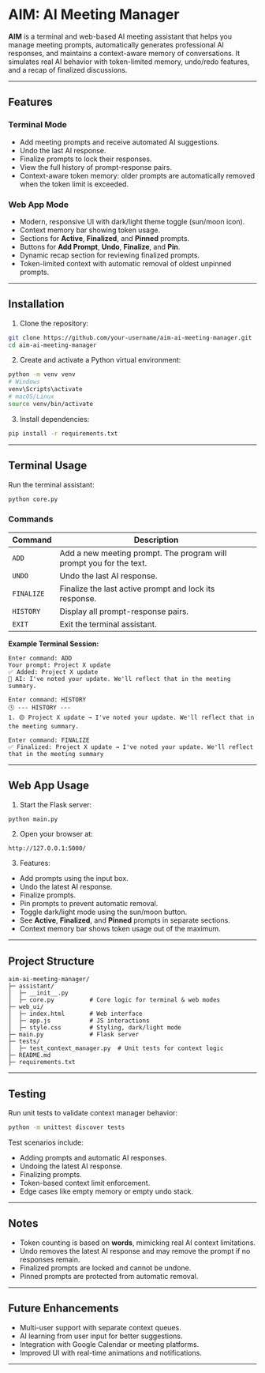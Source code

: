 # AIM: AI Meeting Manager

**AIM** is a terminal and web-based AI meeting assistant that helps you manage meeting prompts, automatically generates professional AI responses, and maintains a context-aware memory of conversations. It simulates real AI behavior with token-limited memory, undo/redo features, and a recap of finalized discussions.

---

## Features

### Terminal Mode

* Add meeting prompts and receive automated AI suggestions.
* Undo the last AI response.
* Finalize prompts to lock their responses.
* View the full history of prompt-response pairs.
* Context-aware token memory: older prompts are automatically removed when the token limit is exceeded.

### Web App Mode

* Modern, responsive UI with dark/light theme toggle (sun/moon icon).
* Context memory bar showing token usage.
* Sections for **Active**, **Finalized**, and **Pinned** prompts.
* Buttons for **Add Prompt**, **Undo**, **Finalize**, and **Pin**.
* Dynamic recap section for reviewing finalized prompts.
* Token-limited context with automatic removal of oldest unpinned prompts.

---

## Installation

1. Clone the repository:

```bash
git clone https://github.com/your-username/aim-ai-meeting-manager.git
cd aim-ai-meeting-manager
```

2. Create and activate a Python virtual environment:

```bash
python -m venv venv
# Windows
venv\Scripts\activate
# macOS/Linux
source venv/bin/activate
```

3. Install dependencies:

```bash
pip install -r requirements.txt
```

---

## Terminal Usage

Run the terminal assistant:

```bash
python core.py
```

### Commands

| Command    | Description                                                         |
| ---------- | ------------------------------------------------------------------- |
| `ADD`      | Add a new meeting prompt. The program will prompt you for the text. |
| `UNDO`     | Undo the last AI response.                                          |
| `FINALIZE` | Finalize the last active prompt and lock its response.              |
| `HISTORY`  | Display all prompt-response pairs.                                  |
| `EXIT`     | Exit the terminal assistant.                                        |

**Example Terminal Session:**

```
Enter command: ADD
Your prompt: Project X update
✅ Added: Project X update
🤖 AI: I've noted your update. We'll reflect that in the meeting summary.

Enter command: HISTORY
🕓 --- HISTORY ---
1. 🟡 Project X update → I've noted your update. We'll reflect that in the meeting summary.

Enter command: FINALIZE
✅ Finalized: Project X update → I've noted your update. We'll reflect that in the meeting summary
```

---

## Web App Usage

1. Start the Flask server:

```bash
python main.py
```

2. Open your browser at:

```
http://127.0.0.1:5000/
```

3. Features:

* Add prompts using the input box.
* Undo the latest AI response.
* Finalize prompts.
* Pin prompts to prevent automatic removal.
* Toggle dark/light mode using the sun/moon button.
* See **Active**, **Finalized**, and **Pinned** prompts in separate sections.
* Context memory bar shows token usage out of the maximum.

---

## Project Structure

```
aim-ai-meeting-manager/
├─ assistant/
│  ├─ __init__.py
│  ├─ core.py          # Core logic for terminal & web modes
├─ web_ui/
│  ├─ index.html       # Web interface
│  ├─ app.js           # JS interactions
│  ├─ style.css        # Styling, dark/light mode
├─ main.py             # Flask server
├─ tests/
│  ├─ test_context_manager.py  # Unit tests for context logic
├─ README.md
├─ requirements.txt
```

---

## Testing

Run unit tests to validate context manager behavior:

```bash
python -m unittest discover tests
```

Test scenarios include:

* Adding prompts and automatic AI responses.
* Undoing the latest AI response.
* Finalizing prompts.
* Token-based context limit enforcement.
* Edge cases like empty memory or empty undo stack.

---

## Notes

* Token counting is based on **words**, mimicking real AI context limitations.
* Undo removes the latest AI response and may remove the prompt if no responses remain.
* Finalized prompts are locked and cannot be undone.
* Pinned prompts are protected from automatic removal.

---

## Future Enhancements

* Multi-user support with separate context queues.
* AI learning from user input for better suggestions.
* Integration with Google Calendar or meeting platforms.
* Improved UI with real-time animations and notifications.

---